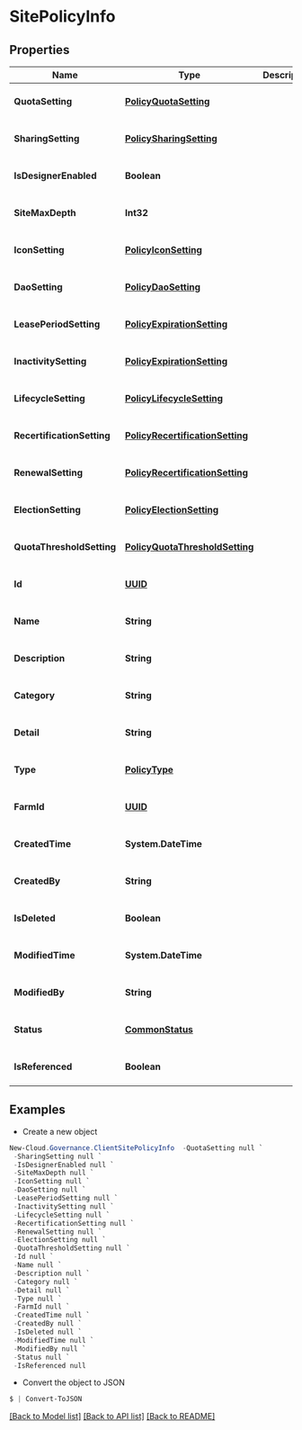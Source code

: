 # SitePolicyInfo
## Properties

Name | Type | Description | Notes
------------ | ------------- | ------------- | -------------
**QuotaSetting** | [**PolicyQuotaSetting**](PolicyQuotaSetting.md) |  | [optional] [default to null]
**SharingSetting** | [**PolicySharingSetting**](PolicySharingSetting.md) |  | [optional] [default to null]
**IsDesignerEnabled** | **Boolean** |  | [optional] [default to null]
**SiteMaxDepth** | **Int32** |  | [optional] [default to null]
**IconSetting** | [**PolicyIconSetting**](PolicyIconSetting.md) |  | [optional] [default to null]
**DaoSetting** | [**PolicyDaoSetting**](PolicyDaoSetting.md) |  | [optional] [default to null]
**LeasePeriodSetting** | [**PolicyExpirationSetting**](PolicyExpirationSetting.md) |  | [optional] [default to null]
**InactivitySetting** | [**PolicyExpirationSetting**](PolicyExpirationSetting.md) |  | [optional] [default to null]
**LifecycleSetting** | [**PolicyLifecycleSetting**](PolicyLifecycleSetting.md) |  | [optional] [default to null]
**RecertificationSetting** | [**PolicyRecertificationSetting**](PolicyRecertificationSetting.md) |  | [optional] [default to null]
**RenewalSetting** | [**PolicyRecertificationSetting**](PolicyRecertificationSetting.md) |  | [optional] [default to null]
**ElectionSetting** | [**PolicyElectionSetting**](PolicyElectionSetting.md) |  | [optional] [default to null]
**QuotaThresholdSetting** | [**PolicyQuotaThresholdSetting**](PolicyQuotaThresholdSetting.md) |  | [optional] [default to null]
**Id** | [**UUID**](UUID.md) |  | [optional] [default to null]
**Name** | **String** |  | [optional] [default to null]
**Description** | **String** |  | [optional] [default to null]
**Category** | **String** |  | [optional] [default to null]
**Detail** | **String** |  | [optional] [default to null]
**Type** | [**PolicyType**](PolicyType.md) |  | [optional] [default to null]
**FarmId** | [**UUID**](UUID.md) |  | [optional] [default to null]
**CreatedTime** | **System.DateTime** |  | [optional] [default to null]
**CreatedBy** | **String** |  | [optional] [default to null]
**IsDeleted** | **Boolean** |  | [optional] [default to null]
**ModifiedTime** | **System.DateTime** |  | [optional] [default to null]
**ModifiedBy** | **String** |  | [optional] [default to null]
**Status** | [**CommonStatus**](CommonStatus.md) |  | [optional] [default to null]
**IsReferenced** | **Boolean** |  | [optional] [default to null]

## Examples

- Create a new object
```powershell
New-Cloud.Governance.ClientSitePolicyInfo  -QuotaSetting null `
 -SharingSetting null `
 -IsDesignerEnabled null `
 -SiteMaxDepth null `
 -IconSetting null `
 -DaoSetting null `
 -LeasePeriodSetting null `
 -InactivitySetting null `
 -LifecycleSetting null `
 -RecertificationSetting null `
 -RenewalSetting null `
 -ElectionSetting null `
 -QuotaThresholdSetting null `
 -Id null `
 -Name null `
 -Description null `
 -Category null `
 -Detail null `
 -Type null `
 -FarmId null `
 -CreatedTime null `
 -CreatedBy null `
 -IsDeleted null `
 -ModifiedTime null `
 -ModifiedBy null `
 -Status null `
 -IsReferenced null
```

- Convert the object to JSON
```powershell
$ | Convert-ToJSON
```


[[Back to Model list]](../README.md#documentation-for-models) [[Back to API list]](../README.md#documentation-for-api-endpoints) [[Back to README]](../README.md)

